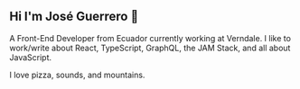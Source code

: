 ## Hi I'm José Guerrero 👋

A Front-End Developer from Ecuador currently working at Verndale.
I like to work/write about React, TypeScript, GraphQL, the JAM Stack, and all about JavaScript. 

I love pizza, sounds, and mountains.

